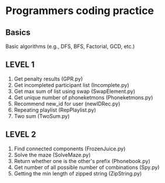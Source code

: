 # Programmers coding practice

## Basics
Basic algorithms (e.g., DFS, BFS, Factorial, GCD, etc.)

## LEVEL 1
1. Get penalty results (GPR.py)
2. Get incompleted participant list (Incomplete.py)
3. Get max sum of list using swap (SwapElement.py)
4. Get unique number of phoneketmons (Phoneketmons.py)
5. Recommend new_id for user (newIDRec.py)
6. Repeating playlist (RepPlaylist.py)
7. Two sum (TwoSum.py)

## LEVEL 2
1. Find connected components (FrozenJuice.py)
2. Solve the maze (SolveMaze.py)
3. Return whether one is the other's prefix (Phonebook.py)
4. Get number of all possible number of combinations (Spy.py)
5. Getting the min length of zipped string (ZipString.py)
